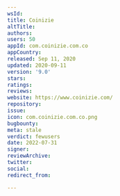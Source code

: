 ```yaml
---
wsId: 
title: Coinizie
altTitle: 
authors: 
users: 50
appId: com.coinizie.com.co
appCountry: 
released: Sep 11, 2020
updated: 2020-09-11
version: '9.0'
stars: 
ratings: 
reviews: 
website: https://www.coinizie.com/
repository: 
issue: 
icon: com.coinizie.com.co.png
bugbounty: 
meta: stale
verdict: fewusers
date: 2022-07-31
signer: 
reviewArchive: 
twitter: 
social: 
redirect_from: 

---
```


